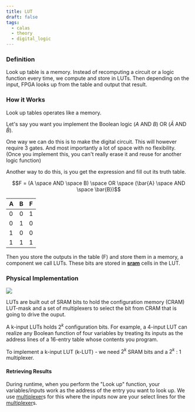 ```yaml
---
title: LUT
draft: false
tags:
  - calas
  - theory
  - digital_logic
---
```

### Definition

Look up table is a memory. Instead of recomputing a circuit or a logic function every time, we compute and store in LUTs. Then depending on the input, FPGA looks up from the table and output that result.

### How it Works

Look up tables operates like a memory. 

Let's say you want you implement the Boolean logic ($A$ AND $B$) OR ($\bar{A}$ AND $\bar{B}$). 

One way we can do this is to make the digital circuit. This will however require 3 gates. And most importantly a lot of space with no flexibility. (Once you implement this, you can't really erase it and reuse for another logic function)

Another way to do this, is you get the expression and fill out its truth table. 

$$F = (A \space AND  \space B) \space  OR \space  (\bar{A} \space AND \space  \bar{B})$$

<div class="flexible-table">

| A   | B   | F   |
| --- | --- | --- |
| 0   | 0   | 1   |
| 0   | 1   | 0   |
| 1   | 0   | 0   |
| 1   | 1   | 1   |

</div>

Then you store the outputs in the table (F) and store them in a memory, a component we call LUTs. These bits are stored in **[sram](/posts/postspostsdigital-logic-circuitssram/)** cells in the LUT.

### Physical Implementation

![](/images/Pasted%20image%2020250528150104.png)

LUTs are built out of SRAM bits to hold the configuration memory (CRAM) LUT-mask and a set of multiplexers to select the bit from CRAM that is going to drive the ouput.

A k-input LUTs holds $2^k$ configuration bits. For example, a 4-input LUT can realize any Boolean function of four variables by treating its inputs as the address lines of a 16-entry table whose contents you program.

To implement a k-input LUT (k-LUT) - we need $2^k$ SRAM bits and a $2^k$ : 1 multiplexer.

#### Retrieving Results

During runtime, when you perform the "Look up" function, your variables/inputs work as the address of the entry you want to look up. We use [multiplexer](/posts/multiplexer/)s for this where the inputs now are your select lines for the [multiplexer](/posts/multiplexer/)s.
